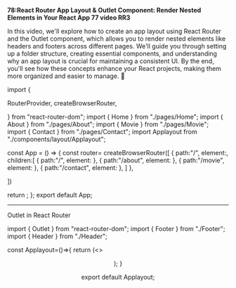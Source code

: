 ****78:React Router App Layout & Outlet Component: Render Nested Elements in Your React App 77 video RR3****

In this video, we'll explore how to create an app layout using React Router and the Outlet component, which allows you to render nested elements like headers and footers across different pages. We'll guide you through setting up a folder structure, creating essential components, and understanding why an app layout is crucial for maintaining a consistent UI. By the end, you'll see how these concepts enhance your React projects, making them more organized and easier to manage. 💸

import {

  RouterProvider,
  createBrowserRouter,

} from "react-router-dom";
import { Home } from "./pages/Home";
import { About } from "./pages/About";
import { Movie } from "./pages/Movie";
import { Contact } from "./pages/Contact";
import Applayout from "./components/layout/Applayout";

const App = () => {
  const router= createBrowserRouter([
  {
   path:"/",
   element:<Applayout />,
   children:[
    {
      path:"/",
      element:<Home />
     },
    {
      path:"/about",
      element:<About />
     },
     {
      path:"/movie",
      element:<Movie />
     },
     {
      path:"/contact",
      element:<Contact />
     },
   ]
  },

 

  ])



  return <RouterProvider router={router} />;
};
export default App;




--------------
Outlet in React Router



import { Outlet } from "react-router-dom";
import { Footer } from "./Footer";
import { Header } from "./Header";

const Applayout=()=>{
return (<>
<Header />
<Outlet/>

<Footer />
</>);
}

export  default Applayout;